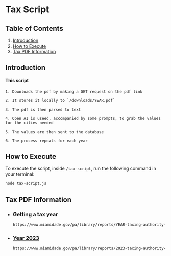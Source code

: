 # Tax Script

## Table of Contents

1. [Introduction](#introduction)
2. [How to Execute](#how-to-execute)
3. [Tax PDF Information](#tax-pdf-information)

## Introduction

#### This script 

    1. Downloads the pdf by making a GET request on the pdf link

    2. It stores it locally to `/downloads/YEAR.pdf`

    3. The pdf is then parsed to text

    4. Open AI is useed, accompanied by some prompts, to grab the values for the cities needed

    5. The values are then sent to the database

    6. The process repeats for each year

## How to Execute

To execute the script, inside `/tax-script`, run the following command in your terminal:

```bash
node tax-script.js
```

## Tax PDF Information

* ### Getting a tax year 
    ```bash 
    https://www.miamidade.gov/pa/library/reports/YEAR-taxing-authority-reports.pdf
    ```
* ### [Year 2023](https://www.miamidade.gov/pa/library/reports/2023-taxing-authority-reports.pdf)
    ```bash 
    https://www.miamidade.gov/pa/library/reports/2023-taxing-authority-reports.pdf
    ```